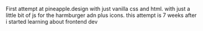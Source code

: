 First attempt at pineapple.design with just vanilla css and html. with just a little bit of js for the harmburger adn plus icons.
this attempt is 7 weeks after i started learning about frontend dev
